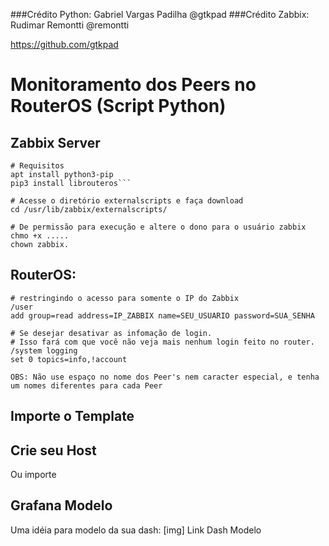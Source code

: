 ###Crédito Python: Gabriel Vargas Padilha @gtkpad
###Crédito Zabbix: Rudimar Remontti @remontti

https://github.com/gtkpad

# Monitoramento dos Peers no RouterOS (Script Python)


## Zabbix Server 

```
# Requisitos
apt install python3-pip
pip3 install librouteros```

# Acesse o diretório externalscripts e faça download
cd /usr/lib/zabbix/externalscripts/

# De permissão para execução e altere o dono para o usuário zabbix
chmo +x .....
chown zabbix.
```

## RouterOS:
```# Crie um usuário com permissões somente de leitura bem como 
# restringindo o acesso para somente o IP do Zabbix
/user
add group=read address=IP_ZABBIX name=SEU_USUARIO password=SUA_SENHA

# Se desejar desativar as infomação de login.
# Isso fará com que você não veja mais nenhum login feito no router.
/system logging
set 0 topics=info,!account

OBS: Não use espaço no nome dos Peer's nem caracter especial, e tenha um nomes diferentes para cada Peer
```

## Importe o Template

## Crie seu Host 
Ou importe

## Grafana Modelo
Uma idéia para modelo da sua dash:
[img]
Link Dash Modelo